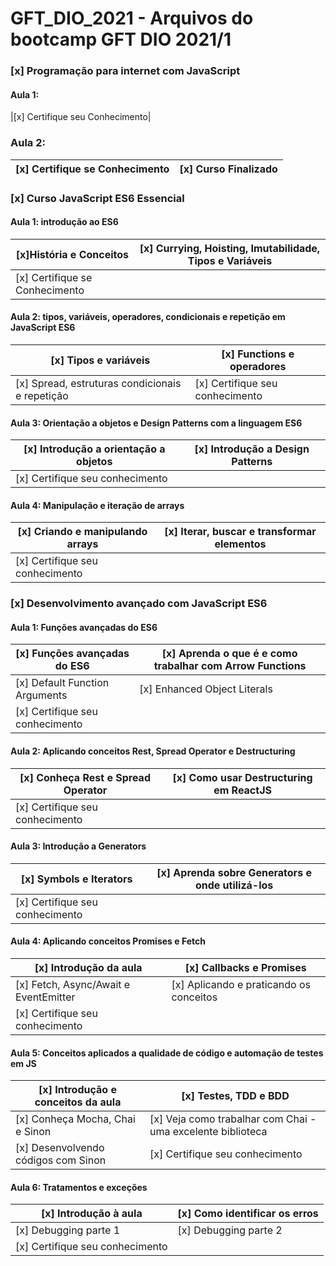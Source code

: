 # GFT_DIO_2021 - Arquivos do bootcamp GFT DIO 2021/1
### [x] Programação para internet com JavaScript 
#### Aula 1: 
|[x] Certifique seu Conhecimento|
### Aula 2: 
|[x] Certifique se Conhecimento |[x] Curso Finalizado|
|-|-|

### [x] Curso JavaScript ES6 Essencial 
#### Aula 1: introdução ao ES6
|[x]História e Conceitos |[x] Currying, Hoisting, Imutabilidade, Tipos e Variáveis |
|-|-|
| [x] Certifique se Conhecimento |

#### Aula 2: tipos, variáveis, operadores, condicionais e repetição em JavaScript ES6
|[x] Tipos e variáveis |[x] Functions e operadores | 
|-|-|
| [x] Spread, estruturas condicionais e repetição | [x] Certifique seu conhecimento |

#### Aula 3: Orientação a objetos e Design Patterns com a linguagem ES6
| [x] Introdução a orientação a objetos | [x] Introdução a Design Patterns|
|-|-|
| [x] Certifique seu conhecimento |

#### Aula 4: Manipulação e iteração de arrays
| [x] Criando e manipulando arrays | [x] Iterar, buscar e transformar elementos |
|-|-|
| [x] Certifique seu conhecimento |


### [x] Desenvolvimento avançado com JavaScript ES6
#### Aula 1: Funções avançadas do ES6
|[x] Funções avançadas do ES6 | [x] Aprenda o que é e como trabalhar com Arrow Functions |
|-|-|
| [x] Default Function Arguments | [x] Enhanced Object Literals | 
| [x] Certifique seu conhecimento |

#### Aula 2: Aplicando conceitos Rest, Spread Operator e Destructuring
|[x] Conheça Rest e Spread Operator |[x] Como usar Destructuring em ReactJS | 
|-|-|
|[x] Certifique seu conhecimento|


#### Aula 3: Introdução a Generators
| [x] Symbols e Iterators | [x] Aprenda sobre Generators e onde utilizá-los |
|-|-|
| [x] Certifique seu conhecimento |
#### Aula 4: Aplicando conceitos Promises e Fetch
| [x] Introdução da aula | [x] Callbacks e Promises |
|-|-|
| [x] Fetch, Async/Await e EventEmitter | [x] Aplicando e praticando os conceitos |
| [x] Certifique seu conhecimento |

#### Aula 5: Conceitos aplicados a qualidade de código e automação de testes em JS
| [x] Introdução e conceitos da aula | [x] Testes, TDD e BDD |
|-|-|
| [x] Conheça Mocha, Chai e Sinon | [x] Veja como trabalhar com Chai - uma excelente biblioteca |
| [x] Desenvolvendo códigos com Sinon | [x] Certifique seu conhecimento |

#### Aula 6: Tratamentos e exceções
| [x] Introdução à aula | [x] Como identificar os erros |
|-|-|
| [x] Debugging parte 1 | [x] Debugging parte 2 | 
| [x] Certifique seu conhecimento |
